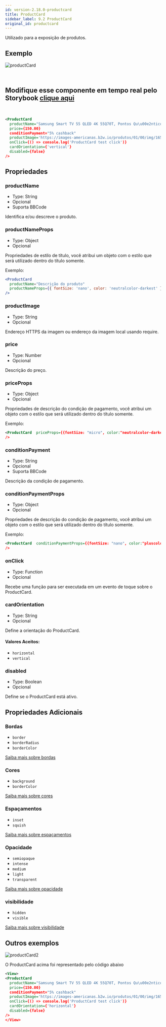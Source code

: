 ```yaml
---
id: version-2.18.0-productcard
title: ProductCard
sidebar_label: 9.2 ProductCard
original_id: productcard
---
```


Utilizado para a exposição de produtos.

## Exemplo

![productCard](assets/images_components/v2.0.0/productCard.png)

<br>

## Modifique esse componente em tempo real pelo Storybook [clique aqui](https://ame-miniapp-components.calindra.com.br/storybook/?path=/story/cards-productcard--basic)

<br>

```xml
<ProductCard
  productName="Samsung Smart TV 55 QLED 4K 55Q70T, Pontos Qu\u00e2nticos, HDR, Borda Infinita, Alexa built in, Modo Ambiente 3.0, Controle \u00danico, Visual Livre de Cabos"
  price={150.00}
  conditionPayment="5% cashback"
  productImage='https://images-americanas.b2w.io/produtos/01/00/img/1650696/9/1650696901P1.jpg'
  onClick={() => console.log('ProductCard test click')}
  cardOrientation={'vertical'}
  disabled={false}
/>
```

## Propriedades

### productName

- Type: String
- Opcional
- Suporta BBCode

Identifica e/ou descreve o produto.

### productNameProps

- Type: Object
- Opcional

Propriedades de estilo de título, você atribui um objeto com o estilo que será utilizado dentro do título somente.

Exemplo:

```jsx harmony
<ProductCard
  productName="Descrição do produto"
  productNameProps={{ fontSize: 'nano', color: 'neutralcolor-darkest' }}
/>
```

### productImage

- Type: String
- Opcional

Endereço HTTPS da imagem ou endereço da imagem local usando require.

### price

- Type: Number
- Opcional

Descrição do preço.

### priceProps

- Type: Object
- Opcional

Propriedades de descrição do condição de pagamento, você atribui um objeto com o estilo que será utilizado dentro do título somente.

Exemplo:

```xml
<ProductCard  priceProps={{fontSize: "micro", color:"neutralcolor-darkest", fontweight: "bold"}}
/>
```

### conditionPayment

- Type: String
- Opcional
- Suporta BBCode

Descrição da condição de pagamento.

### conditionPaymentProps

- Type: Object
- Opcional

Propriedades de descrição do condição de pagamento, você atribui um objeto com o estilo que será utilizado dentro do título somente.

Exemplo:

```xml
<ProductCard  conditionPaymentProps={{fontSize: "nano", color:"pluscolor-primary-medium", fontweight: "bold"}}
/>
```

### onClick

- Type: Function
- Opcional

Recebe uma função para ser executada em um evento de toque sobre o ProductCard.

### cardOrientation

- Type: String
- Opcional

Define a orientação do ProductCard.

#### Valores Aceitos:

- `horizontal`
- `vertical`

### disabled

- Type: Boolean
- Opcional

Define se o ProductCard está ativo.

## Propriedades Adicionais

### Bordas

- `border`
- `borderRadius`
- `borderColor`

[Saiba mais sobre bordas](border.md)

### Cores

- `background`
- `borderColor`

[Saiba mais sobre cores](color.md)

### Espaçamentos

- `inset`
- `squish`

[Saiba mais sobre espaçamentos](space.md)

### Opacidade

- `semiopaque`
- `intense`
- `medium`
- `light`
- `transparent`

[Saiba mais sobre opacidade](opacity.md)

### visibilidade

- `hidden`
- `visible`

[Saiba mais sobre visibilidade](visibility.md)

## Outros exemplos

![productCard2](assets/images_components/v2.0.0/productCard2.png)

O ProductCard acima foi representado pelo código abaixo

```xml
<View>
<ProductCard
  productName="Samsung Smart TV 55 QLED 4K 55Q70T, Pontos Qu\u00e2nticos, HDR, Borda Infinita, Alexa built in, Modo Ambiente 3.0, Controle \u00danico, Visual Livre de Cabos"
  price={150.00}
  conditionPayment="5% cashback"
  productImage='https://images-americanas.b2w.io/produtos/01/00/img/1650696/9/1650696901P1.jpg'
  onClick={() => console.log('ProductCard test click')}
  cardOrientation={'horizontal'}
  disabled={false}
/>
</View>
```
